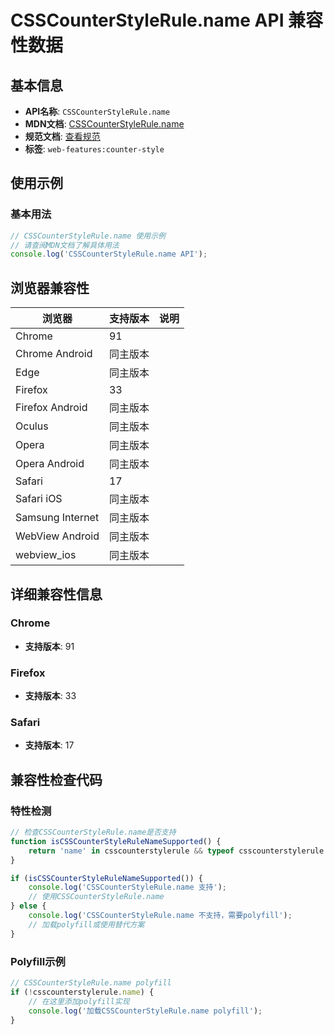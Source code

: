 # CSSCounterStyleRule.name API 兼容性数据

## 基本信息

- **API名称**: `CSSCounterStyleRule.name`
- **MDN文档**: [CSSCounterStyleRule.name](https://developer.mozilla.org/docs/Web/API/CSSCounterStyleRule/name)
- **规范文档**: [查看规范](https://drafts.csswg.org/css-counter-styles/#dom-csscounterstylerule-name)
- **标签**: `web-features:counter-style`

## 使用示例

### 基本用法

```javascript
// CSSCounterStyleRule.name 使用示例
// 请查阅MDN文档了解具体用法
console.log('CSSCounterStyleRule.name API');
```

## 浏览器兼容性

| 浏览器 | 支持版本 | 说明 |
|--------|----------|------|
| Chrome | 91 |  |
| Chrome Android | 同主版本 |  |
| Edge | 同主版本 |  |
| Firefox | 33 |  |
| Firefox Android | 同主版本 |  |
| Oculus | 同主版本 |  |
| Opera | 同主版本 |  |
| Opera Android | 同主版本 |  |
| Safari | 17 |  |
| Safari iOS | 同主版本 |  |
| Samsung Internet | 同主版本 |  |
| WebView Android | 同主版本 |  |
| webview_ios | 同主版本 |  |

## 详细兼容性信息

### Chrome

- **支持版本**: 91

### Firefox

- **支持版本**: 33

### Safari

- **支持版本**: 17

## 兼容性检查代码

### 特性检测

```javascript
// 检查CSSCounterStyleRule.name是否支持
function isCSSCounterStyleRuleNameSupported() {
    return 'name' in csscounterstylerule && typeof csscounterstylerule.name === 'function';
}

if (isCSSCounterStyleRuleNameSupported()) {
    console.log('CSSCounterStyleRule.name 支持');
    // 使用CSSCounterStyleRule.name
} else {
    console.log('CSSCounterStyleRule.name 不支持，需要polyfill');
    // 加载polyfill或使用替代方案
}
```

### Polyfill示例

```javascript
// CSSCounterStyleRule.name polyfill
if (!csscounterstylerule.name) {
    // 在这里添加polyfill实现
    console.log('加载CSSCounterStyleRule.name polyfill');
}
```

